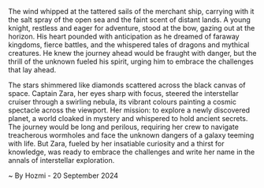 
The wind whipped at the tattered sails of the merchant ship, carrying with it the salt spray of the open sea and the faint scent of distant lands.  A young knight, restless and eager for adventure, stood at the bow, gazing out at the horizon. His heart pounded with anticipation as he dreamed of faraway kingdoms, fierce battles, and the whispered tales of dragons and mythical creatures. He knew the journey ahead would be fraught with danger, but the thrill of the unknown fueled his spirit, urging him to embrace the challenges that lay ahead.

The stars shimmered like diamonds scattered across the black canvas of space. Captain Zara, her eyes sharp with focus, steered the interstellar cruiser through a swirling nebula, its vibrant colours painting a cosmic spectacle across the viewport.  Her mission: to explore a newly discovered planet, a world cloaked in mystery and whispered to hold ancient secrets.  The journey would be long and perilous, requiring her crew to navigate treacherous wormholes and face the unknown dangers of a galaxy teeming with life. But Zara, fueled by her insatiable curiosity and a thirst for knowledge, was ready to embrace the challenges and write her name in the annals of interstellar exploration. 

~ By Hozmi - 20 September 2024
